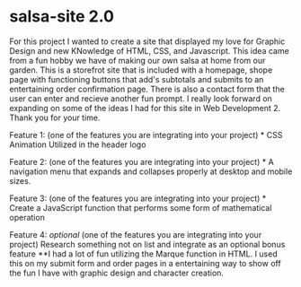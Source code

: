 # salsa-site 2.0
For this project I wanted to create a site that displayed my love for Graphic Design and new KNowledge of HTML, CSS, and Javascript. This idea came from a fun hobby we have of making our own salsa at home from our garden. This is a storefrot site that is included with a homepage, shope page with functioning buttons that add's subtotals and submits to an entertaining order confirmation page. There is also a contact form that the user can enter and recieve another fun prompt. I really look forward on expanding on some of the ideas I had for this site in Web Development 2. Thank you for your time.

Feature 1: (one of the features you are integrating into your project)  *
CSS Animation
Utilized in the header logo

Feature 2: (one of the features you are integrating into your project)  *
A navigation menu that expands and collapses properly at desktop and mobile sizes.

Feature 3: (one of the features you are integrating into your project)  *
Create a JavaScript function that performs some form of mathematical operation 

Feature 4: *optional* (one of the features you are integrating into your project) 
Research something not on list and integrate as an optional bonus feature
**I had a lot of fun utilizing the Marque function in HTML. I used this on my submit form and order pages in a entertaining way to show off the fun I have with graphic design and character creation.